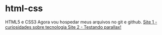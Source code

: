 # html-css
 HTML5 e CSS3
 Agora vou hospedar meus arquivos no git e github.
<a href="https://cgb102000.github.io/html-css/android">Site 1 - curiosidades sobre tecnologia </a>
<a href="https://cgb102000.github.io/html-css/desafio012">Site 2 - Testando parallax! </a>
